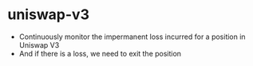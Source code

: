 # uniswap-v3 

* Continuously monitor the impermanent loss incurred for a position in Uniswap V3
* And if there is a loss, we need to exit the position

